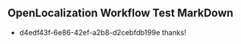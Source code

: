 ## OpenLocalization Workflow Test MarkDown
* d4edf43f-6e86-42ef-a2b8-d2cebfdb199e thanks!

<!--HONumber=Aug16_HO4-->



